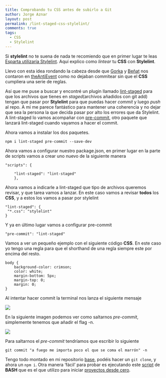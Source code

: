 ```yaml
---
title: Comprobando tu CSS antes de subirlo a Git
author: Jorge Aznar
layout: post
permalink: /lint-staged-css-stylelint/
comments: true
tags:
  - CSS
  - Stylelint
---
```


Si **stylelint** no te suena de nada te recomiendo que en primer lugar
te leas [Esparta utilizaría
Stylelint](http://octuweb.com/esparta-utilizaria-stylelint/). Aquí
explico como *lintear* tu **CSS** con **Stylelint**.

<!--more-->

Llevo con esta idea rondando la cabeza desde que
[Gorka](https://twitter.com/gorkalaucirica) y
[Beñat](https://twitter.com/benatespina) nos contaron en
[theAntiEvent](https://twitter.com/theantievent?lang=es) como no dejaban
commitear sin que el **CSS** cumpliera una serie de reglas.

Así que me puse a buscar y encontré un plugin llamado
[lint-staged](https://github.com/okonet/lint-staged) para que los
archivos que tienes en *staged*(archivos añadidos con git add) tengan
que pasar por **Stylelint** para que puedas hacer *commit* y luego
*push* al repo. A mi me parece fantástico para mantener una coherencia y
no dejar que sea la persona la que decida pasar por alto los errores que
da Stylelint. A lint-staged lo vamos acompañar con
[pre-commit](https://github.com/observing/pre-commit), otro paquete que
lanzará lint-staged cuando vayamos a hacer el commit.

Ahora vamos a instalar los dos paquetes.

    npm i lint-staged pre-commit --save-dev

Ahora vamos a configurar nuestro package.json, en primer lugar en la
parte de scripts vamos a crear uno nuevo de la siguiente manera

    "scripts": {
            
        "lint-staged": "lint-staged"
        },

Ahora vamos a indicarle a lint-staged que tipo de archivos queremos
revisar, y que tarea vamos a lanzar. En este caso vamos a revisar
**todos** los **CSS**, y a estos los vamos a pasar por stylelint

    "lint-staged": {
     "*.css": "stylelint"
    }

Y ya en último lugar vamos a configurar pre-commit

    "pre-commit": "lint-staged"

Vamos a ver un pequeño ejemplo con el siguiente código **CSS**. En este
caso yo tengo una regla para que el shorthand de una regla siempre este
por encima del resto.

    body {
        background-color: crimson;
        color: white;
        margin-bottom: 5px;
        margin-top: 0;
        margin: 0;
    }

Al intentar hacer commit la terminal nos lanza el siguiente mensaje

![](http://jorgeatgu.com/blog/img/2017/error-stylelint.png)

En la siguiente imagen podemos ver como saltarnos *pre-commit*,
simplemente tenemos que añadir el flag -n.

![](http://jorgeatgu.com/blog/img/2017/mensaje-lint.png)

Para saltarnos el *pre-commit* tendríamos que escribir lo siguiente

    git commit "a fuego me importa poco el que se coma el marrón" -n

Tengo todo montado en mi repositorio
[base](https://github.com/jorgeatgu/base), podéis hacer un `git clone`,
y ahora un `npm i`. Otra manera ‘fácil’ para probar es ejecutando este
[script](https://github.com/jorgeatgu/setup/blob/master/dotfiles/func/functions.zsh#L67-L93)
de **BASH** que es el que utilizo para iniciar [proyectos desde
cero](http://jorgeatgu.com/blog/iniciando-proyectos-desde-cero/).
